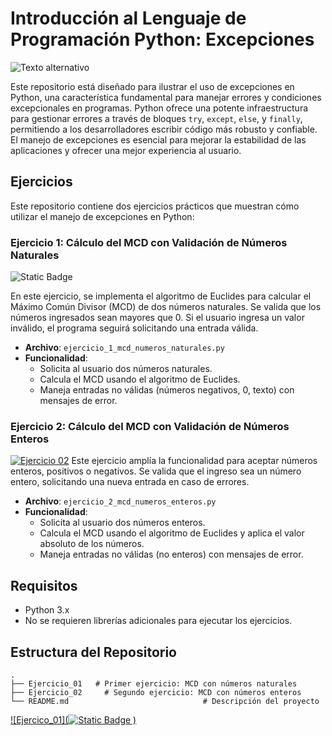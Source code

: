 # Introducción al Lenguaje de Programación Python: Excepciones
![Texto alternativo](https://aimlc-iitd.netlify.app/static/4650c83fda861c4ab6275175573643a1/361cf/featured_python.png)

Este repositorio está diseñado para ilustrar el uso de excepciones en Python, una característica fundamental para manejar errores y condiciones excepcionales en programas. Python ofrece una potente infraestructura para gestionar errores a través de bloques `try`, `except`, `else`, y `finally`, permitiendo a los desarrolladores escribir código más robusto y confiable. El manejo de excepciones es esencial para mejorar la estabilidad de las aplicaciones y ofrecer una mejor experiencia al usuario.

## Ejercicios

Este repositorio contiene dos ejercicios prácticos que muestran cómo utilizar el manejo de excepciones en Python:
### Ejercicio 1: Cálculo del MCD con Validación de Números Naturales

![Static Badge](https://img.shields.io/badge/Ejercicio_01)

En este ejercicio, se implementa el algoritmo de Euclides para calcular el Máximo Común Divisor (MCD) de dos números naturales. Se valida que los números ingresados sean mayores que 0. Si el usuario ingresa un valor inválido, el programa seguirá solicitando una entrada válida.

- **Archivo**: `ejercicio_1_mcd_numeros_naturales.py`
- **Funcionalidad**: 
  - Solicita al usuario dos números naturales.
  - Calcula el MCD usando el algoritmo de Euclides.
  - Maneja entradas no válidas (números negativos, 0, texto) con mensajes de error.

### Ejercicio 2: Cálculo del MCD con Validación de Números Enteros
[![Ejercicio 02](https://img.shields.io/badge/Visitar_Repositorio-%23007bff.svg?style=flat&logo=github&logoColor=white)](https://github.com/tu-usuario/tu-repositorio)
Este ejercicio amplía la funcionalidad para aceptar números enteros, positivos o negativos. Se valida que el ingreso sea un número entero, solicitando una nueva entrada en caso de errores.

- **Archivo**: `ejercicio_2_mcd_numeros_enteros.py`
- **Funcionalidad**:
  - Solicita al usuario dos números enteros.
  - Calcula el MCD usando el algoritmo de Euclides y aplica el valor absoluto de los números.
  - Maneja entradas no válidas (no enteros) con mensajes de error.

## Requisitos

- Python 3.x
- No se requieren librerías adicionales para ejecutar los ejercicios.

## Estructura del Repositorio

```plaintext
.
├── Ejercicio_01   # Primer ejercicio: MCD con números naturales
├── Ejercicio_02     # Segundo ejercicio: MCD con números enteros
└── README.md                              # Descripción del proyecto
```
[![Ejercico_01](![Static Badge](https://img.shields.io/badge/01-blue?logo=github&label=Ejercicio)
)](https://github.com/tu-usuario/tu-repositorio)
